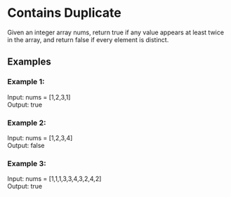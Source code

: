 # Contains Duplicate

Given an integer array nums, return true if any value appears at least twice in the array, and return false if every element is distinct.

## Examples 
### Example 1:
Input: nums = [1,2,3,1]\
Output: true
### Example 2:
Input: nums = [1,2,3,4]\
Output: false
### Example 3:
Input: nums = [1,1,1,3,3,4,3,2,4,2]\
Output: true